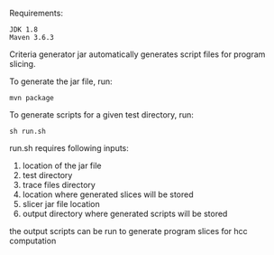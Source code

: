 Requirements:

    JDK 1.8 
    Maven 3.6.3


Criteria generator jar automatically generates script files for program slicing.

To generate the jar file, run:

    mvn package

To generate scripts for a given test directory, run:

    sh run.sh

run.sh requires following inputs:

1. location of the jar file
2. test directory
3. trace files directory
4. location where generated slices will be stored
5. slicer jar file location
6. output directory where generated scripts will be stored

the output scripts can be run to generate program slices for hcc computation